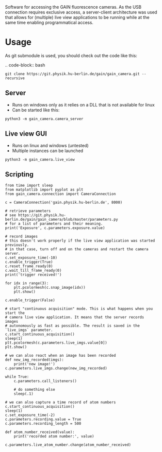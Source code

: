 Software for accessing the GAIN fluorescence cameras. As the USB connection requires exclusive access, a server-client architecture was used that allows for (multiple) live view applications to be running while at the same time enabling programmatical access.

# Usage
As git submodule is used, you should check out the code like this:

..  code-block:: bash

    git clone https://git.physik.hu-berlin.de/gain/gain_camera.git --recursive

## Server
* Runs on windows only as it relies on a DLL that is not available for linux
* Can be started like this:
```
python3 -m gain_camera.camera_server
```
## Live view GUI
* Runs on linux and windows (untested)
* Multiple instances can be launched
```
python3 -m gain_camera.live_view
```
## Scripting
```
from time import sleep
from matplotlib import pyplot as plt
from gain_camera.connection import CameraConnection

c = CameraConnection('gain.physik.hu-berlin.de', 8000)

# retrieve parameters
# see https://git.physik.hu-berlin.de/gain/gain_camera/blob/master/parameters.py
# for a list of parameters and their meaning.
print('Exposure', c.parameters.exposure.value)

# record images
# this doesn't work properly if the live view application was started previously.
# in that case, turn off and on the cameras and restart the camera server.
c.set_exposure_time(-10)
c.enable_trigger(True)
c.reset_frame_ready(0)
c.wait_till_frame_ready(0)
print('trigger received!')

for idx in range(3):
    plt.pcolormesh(c.snap_image(idx))
    plt.show()

c.enable_trigger(False)

# start "continuous acquisition" mode. This is what happens when you start the
# camera live view application. It means that the server records images
# autonomously as fast as possible. The result is saved in the `live_imgs` parameter.
c.start_continuous_acquisition()
sleep(1)
plt.pcolormesh(c.parameters.live_imgs.value[0])
plt.show()

# we can also react when an image has been recorded
def new_img_recorded(imgs):
    print('new image!')
c.parameters.live_imgs.change(new_img_recorded)

while True:
    c.parameters.call_listeners()

    # do something else
    sleep(.1)

# we can also capture a time record of atom numbers
c.start_continuous_acquisition()
sleep(1)
c.set_exposure_time(-2)
c.parameters.recording.value = True
c.parameters.recording_length = 500

def atom_number_received(value):
    print('recorded atom number:', value)

c.parameters.live_atom_number.change(atom_number_received)
```